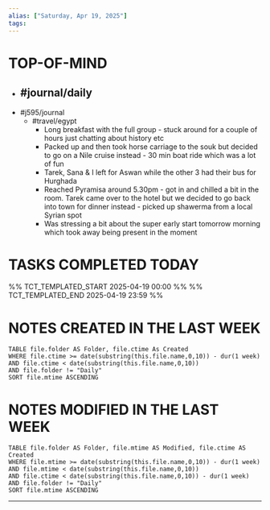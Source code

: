 ```yaml
---
alias: ["Saturday, Apr 19, 2025"]
tags: 
---
```

# TOP-OF-MIND
- #journal/daily 
	- 
- #j595/journal 
	- #travel/egypt 
		- Long breakfast with the full group - stuck around for a couple of hours just chatting about history etc
		- Packed up and then took horse carriage to the souk but decided to go on a Nile cruise instead - 30 min boat ride which was a lot of fun
		- Tarek, Sana & I left for Aswan while the other 3 had their bus for Hurghada
		- Reached Pyramisa around 5.30pm - got in and chilled a bit in the room. Tarek came over to the hotel but we decided to go back into town for dinner instead - picked up shawerma from a local Syrian spot 
		- Was stressing a bit about the super early start tomorrow morning which took away being present in the moment


# TASKS COMPLETED TODAY
%% TCT_TEMPLATED_START 2025-04-19 00:00 %%
%% TCT_TEMPLATED_END 2025-04-19 23:59 %%



# NOTES CREATED IN THE LAST WEEK
``` dataview
TABLE file.folder AS Folder, file.ctime As Created
WHERE file.ctime >= date(substring(this.file.name,0,10)) - dur(1 week) 
AND file.ctime < date(substring(this.file.name,0,10)) 
AND file.folder != "Daily"
SORT file.mtime ASCENDING
```

# NOTES MODIFIED IN THE LAST WEEK
``` dataview
TABLE file.folder AS Folder, file.mtime AS Modified, file.ctime AS Created
WHERE file.mtime >= date(substring(this.file.name,0,10)) - dur(1 week)
AND file.mtime < date(substring(this.file.name,0,10))
AND file.ctime < date(substring(this.file.name,0,10)) - dur(1 week)
AND file.folder != "Daily"
SORT file.mtime ASCENDING
```
---
